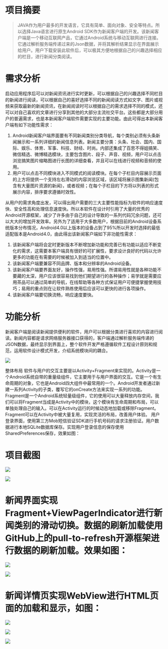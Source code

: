 # 项目摘要 #
> JAVA作为用户最多的开发语言，它具有简单、面向对象、安全等特点。所以选择Java语言进行原生Android SDK作为新闻客户端的开发。该新闻客户端是一个移动互联网产品，它通过Android系统与移动互联网进行连接。它通过解析服务端传递过来的Json数据，并将其解析结果显示在界面展示给用户。用户下载安装此软件后，可以极其方便地根据自己的兴趣选择相应的栏目，进行新闻分类阅读。

# 需求分析 #
启动应用程序后可以对新闻资讯进行实时更新，可以根据自己的兴趣选择不同栏目的新闻进行阅读，可以根据自己的喜好选择不同的新闻阅读方式如文字、图片或视频来获取最新的新闻资讯，在新闻阅读时可以根据自己的需求选择不同的模式，还可以对自己喜欢的文章进行分享到其他的大部分主流社交平台。这些都是大部分用户的普遍需求，也是本新闻客户端软件需要实现的主要功能。由此可得出本新闻客户端有如下功能性需求：

1. Android新闻客户端界面要有不同新闻类别分类导航，每个类别必须有头条新闻展示和一系列详细的新闻信息列表。新闻主要分类：头条、社会、国内、国际、娱乐、体育、军事、科技、财经、时尚。内部还集成了百思不得姐搞笑、微信精选、微博精选模块，主要包含图片、段子、声音、视频，用户可以点击浏览搞笑图片缩略图进行长图的详细查看，并且可以在线进行视频和音频的使用。
2. 用户可以点击不同模块进入不同模式的阅读模块。在每个子栏目内容展示页面的上方将提供一个支持左右滑动的内容浏览区域，该区域将展示图集新闻(包含有大量图片资源的新闻)，或者视频；在每个子栏目的下方将以列表的形式展示内容，排序要求遵循时效性。

从用户的需求角度出发，可以得出用户需要的三大主要性能指标为软件的响应速度快、安全性高和处理信息速度快。所以本软件在设计时引用了大量的优秀的Android开源框架，减少了许多由于自己的设计导致的一系列代码冗余问题，还可以大大的增加开发效率。另外为了适用于大多数用户，根据目前的Android设备系统版本分布情况，Android4.0以上版本的设备占到了95%所以开发时选择的最低适配版本是Android4.0，由此得出该新闻客户端如下非功能性需求：

1. 该新闻客户端将会定时更新版本不断增加新功能和完善已有功能以适应不断变化的需求，这需要本客户端具有很好的可扩展性，要求设计良好的代码以允许更多的功能在有需要的时候被加入到适当的位置中。
2. 该新闻客户端要兼容不同品牌、版本和分辨率的Android设备。 
3. 该新闻客户端要界面友好，操作性强，易用性强。所谓易用性就是各种功能不要藏的太深，用户应该很容易找到他们期望进行的各种操作；易学就是需要应用茶品可以通过简单的导航，在线帮助等各种方式保证用户可便捷掌握使用技巧；易用的重点则在让软件熟练使用后应该可以更快的进行各项操作。
4. 该新闻客户端要切换流畅，响应速度要快。
# 功能分析 #

新闻客户端是阅读新闻提供便利的软件，用户可以根据分类进行喜欢的内容进行阅读。新闻内容都是请求网络服务器接口获得的，客户端通过解析服务端传递的JSON数据，最终显示到界面上，整个软件开发严格遵循软件工程设计原则和规范，运用软件设计模式开发，介绍系统模块间的耦合。

![](https://github.com/zhangxieliu/NewsClient/blob/master/picture/8.png)

整体布局
软件与用户的交互主要是以Activity+Fragment来实现的。Activity是一个Android系统自带的重量级组件，它主要用于与用户界面的交互。它是一个有生命周期的对象，它也是Android四大组件中最常用的一个。Android开发者通过新建一系列Activity的子类，覆写它的onCreate方法来实现一系列的功能。Fragment是一个Android系统轻量级组件，它的使用可以大量释放内存空间，我们可以将Fragment当成是Activity中的模块，这个模块有生命周期和布局，可以单独处理自己的输入。可以在Activity运行的时候动态地加载或移除Fragment。Fragment可以在Activity中被大量复用，实现灵活的布局，改善用户体验。
用户登录界面，使用第三方Mob短信验证SDK进行手机号码的请求注册验证。用户数据进行本地SQLite数据库保存。实现用户登录信息的保存使用SharedPreferences保存，效果如图：


# 项目截图 #

![](https://github.com/zhangxieliu/NewsClient/blob/master/picture/1.jpg)

![](https://github.com/zhangxieliu/NewsClient/blob/master/picture/2.jpg)

# 新闻界面实现Fragment+ViewPagerIndicator进行新闻类别的滑动切换。数据的刷新加载使用GitHub上的pull-to-refresh开源框架进行数据的刷新加载。效果如图： #
![](https://github.com/zhangxieliu/NewsClient/blob/master/picture/3.jpg)

![](https://github.com/zhangxieliu/NewsClient/blob/master/picture/4.jpg)

# 新闻详情页实现WebView进行HTML页面的加载和显示，如图： #

![](https://github.com/zhangxieliu/NewsClient/blob/master/picture/5.jpg)

![](https://github.com/zhangxieliu/NewsClient/blob/master/picture/6.jpg)

![](https://github.com/zhangxieliu/NewsClient/blob/master/picture/7.jpg)
